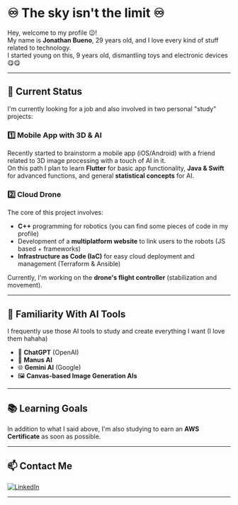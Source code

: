 # ♾️ The sky isn't the limit ♾️

Hey, welcome to my profile 😉!  
My name is **Jonathan Bueno**, 29 years old, and I love every kind of stuff related to technology.  
I started young on this, 9 years old, dismantling toys and electronic devices 😋😋

---

## 🚀 Current Status

I'm currently looking for a job and also involved in two personal "study" projects:

### 1️⃣ Mobile App with 3D & AI

Recently started to brainstorm a mobile app (iOS/Android) with a friend related to 3D image processing with a touch of AI in it.  
On this path I plan to learn **Flutter** for basic app functionality, **Java & Swift** for advanced functions, and general **statistical concepts** for AI.

### 2️⃣ Cloud Drone

The core of this project involves:
- **C++** programming for robotics (you can find some pieces of code in my profile)
- Development of a **multiplatform website** to link users to the robots (JS based + frameworks)
- **Infrastructure as Code (IaC)** for easy cloud deployment and management (Terraform & Ansible)

Currently, I'm working on the **drone's flight controller** (stabilization and movement).

---

## 🧠 Familiarity With AI Tools

I frequently use those AI tools to study and create everything I want (I love them hahaha)

- 🤖 **ChatGPT** (OpenAI)
- 🧩 **Manus AI**
- 🌐 **Gemini AI** (Google)
- 🖼️ **Canvas-based Image Generation AIs**


---

## 📚 Learning Goals

In addition to what I said above, I'm also studying to earn an **AWS Certificate** as soon as possible.

---

## 📫 Contact Me

[![LinkedIn](https://img.shields.io/badge/LinkedIn-blue?style=for-the-badge&logo=linkedin)](https://linkedin.com/in/jonathanbueno95)

---



